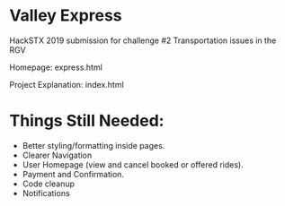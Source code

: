 # Valley Express
HackSTX 2019 submission for challenge #2 Transportation issues in the RGV

Homepage: express.html

Project Explanation: index.html

# Things Still Needed:
- Better styling/formatting inside pages. 
- Clearer Navigation
- User Homepage (view and cancel booked or offered rides).
- Payment and Confirmation.
- Code cleanup
- Notifications
